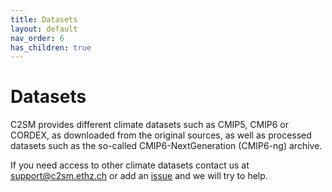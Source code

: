 ```yaml
---
title: Datasets
layout: default
nav_order: 6
has_children: true
---
```


# Datasets

C2SM provides different climate datasets such as CMIP5, CMIP6 or CORDEX, as downloaded from the original sources, as well as processed datasets such as the so-called CMIP6-NextGeneration (CMIP6-ng) archive. 

If you need access to other climate datasets contact us at [support@c2sm.ethz.ch](mailto:support@c2sm.ethz.ch) or add an [issue](https://github.com/C2SM/Tasks-Support/issues) and we will try to help.

